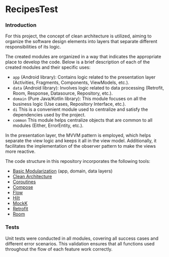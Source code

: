 # RecipesTest
 
### Introduction 
For this project, the concept of clean architecture is utilized, aiming to organize the software 
design elements into layers that separate different responsibilities of its logic.

The created modules are organized in a way that indicates the appropriate place to develop the code. 
Below is a brief description of each of the created modules and their specific uses:

- `app` (Android library): Contains logic related to the presentation layer (Activities, Fragments, 
Components, ViewModels, etc.).
- `data` (Android library): Involves logic related to data processing (Retrofit, Room, Response,
Datasource, Repository, etc.).
- `domain` (Pure Java/Kotlin library): This module focuses on all the business logic (Use cases, 
Repository Interface, etc.).
- `di` This is a convenient module used to centralize and satisfy the dependencies used by the project.
- `common` This module helps centralize objects that are common to all modules (Either, ErrorEntity, etc.).

In the presentation layer, the MVVM pattern is employed, which helps separate the view logic and keeps 
it all in the view model. Additionally, it facilitates the implementation of the observer pattern to 
make the views more reactive.

The code structure in this repository incorporates the following tools:

- [Basic Modularization](https://android-developers.googleblog.com/2021/12/rebuilding-our-guide-to-app-architecture.html) (app, domain, data layers)
- [Clean Architecture](https://medium.com/android-dev-hacks/detailed-guide-on-android-clean-architecture-9eab262a9011)
- [Coroutines](https://developer.android.com/kotlin/coroutines)
- [Compose](https://developer.android.com/jetpack/compose)
- [Flow](https://developer.android.com/kotlin/flow)
- [Hilt](https://developer.android.com/training/dependency-injection/hilt-android)
- [MockK](https://mockk.io/)
- [Retrofit](https://square.github.io/retrofit/)
- [Room](https://developer.android.com/training/data-storage/room?hl=es-419)

### Tests
Unit tests were conducted in all modules, covering all success cases and different error scenarios. 
This validation ensures that all functions used throughout the flow of each feature work correctly.
